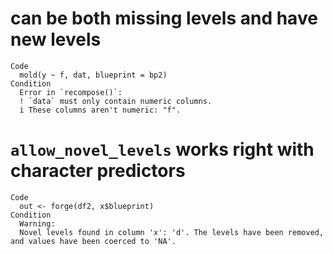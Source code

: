 # can be both missing levels and have new levels

    Code
      mold(y ~ f, dat, blueprint = bp2)
    Condition
      Error in `recompose()`:
      ! `data` must only contain numeric columns.
      i These columns aren't numeric: "f".

# `allow_novel_levels` works right with character predictors

    Code
      out <- forge(df2, x$blueprint)
    Condition
      Warning:
      Novel levels found in column 'x': 'd'. The levels have been removed, and values have been coerced to 'NA'.

